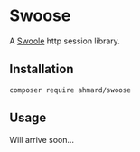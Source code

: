# Swoose
A [Swoole](https://swoole.co.uk) http session library.

## Installation
```
composer require ahmard/swoose
```

## Usage
Will arrive soon...